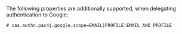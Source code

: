 The following properties are additionally supported, when delegating authentication to Google:

```properties
# cas.authn.pac4j.google.scope=EMAIL|PROFILE|EMAIL_AND_PROFILE
```
